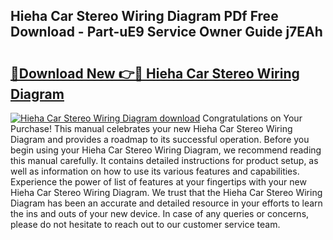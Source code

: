 ## Hieha Car Stereo Wiring Diagram PDf Free Download - Part-uE9 Service Owner Guide j7EAh

# <h2><a href="http://dfm7oat.blite.top/?on=Hieha+Car+Stereo+Wiring+Diagram">🔗Download New 👉🔴 Hieha Car Stereo Wiring Diagram</a></h2>

[![Hieha Car Stereo Wiring Diagram download](https://i.imgur.com/lujVjoI.png)](http://dfm7oat.blite.top/?on=Hieha+Car+Stereo+Wiring+Diagram)
Congratulations on Your Purchase! This manual celebrates your new Hieha Car Stereo Wiring Diagram and provides a roadmap to its successful operation. Before you begin using your Hieha Car Stereo Wiring Diagram, we recommend reading this manual carefully. It contains detailed instructions for product setup, as well as information on how to use its various features and capabilities. Experience the power of list of features at your fingertips with your new Hieha Car Stereo Wiring Diagram. We trust that the Hieha Car Stereo Wiring Diagram has been an accurate and detailed resource in your efforts to learn the ins and outs of your new device. In case of any queries or concerns, please do not hesitate to reach out to our customer service team.
